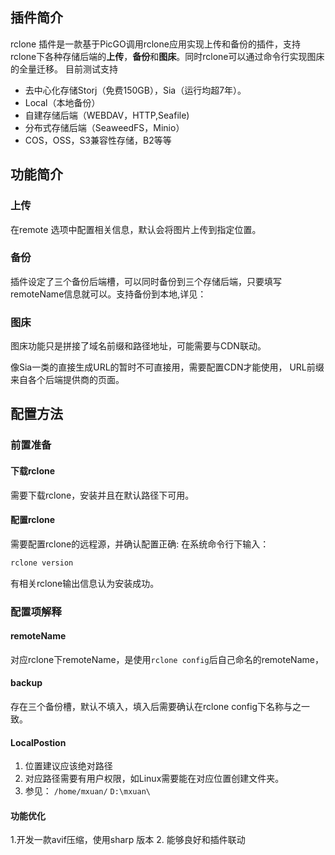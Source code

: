 ## 插件简介
rclone 插件是一款基于PicGO调用rclone应用实现上传和备份的插件，支持rclone下各种存储后端的**上传**，**备份**和**图床**。同时rclone可以通过命令行实现图床的全量迁移。
目前测试支持
+ 去中心化存储Storj（免费150GB），Sia（运行均超7年）。
+ Local（本地备份）
+ 自建存储后端（WEBDAV，HTTP,Seafile)
+ 分布式存储后端（SeaweedFS，Minio）
+ COS，OSS，S3兼容性存储，B2等等

## 功能简介
### 上传
在remote 选项中配置相关信息，默认会将图片上传到指定位置。

### 备份
插件设定了三个备份后端槽，可以同时备份到三个存储后端，只要填写remoteName信息就可以。支持备份到本地,详见：


### 图床
图床功能只是拼接了域名前缀和路径地址，可能需要与CDN联动。

像Sia一类的直接生成URL的暂时不可直接用，需要配置CDN才能使用， URL前缀来自各个后端提供商的页面。

## 配置方法

### 前置准备
#### 下载rclone
需要下载rclone，安装并且在默认路径下可用。
#### 配置rclone
需要配置rclone的远程源，并确认配置正确:
在系统命令行下输入：
```Bash
rclone version
```
有相关rclone输出信息认为安装成功。

### 配置项解释

#### remoteName
对应rclone下remoteName，是使用`rclone config`后自己命名的remoteName，

#### backup
存在三个备份槽，默认不填入，填入后需要确认在rclone config下名称与之一致。

#### LocalPostion
1. 位置建议应该绝对路径
2. 对应路径需要有用户权限，如Linux需要能在对应位置创建文件夹。
3. 参见： `/home/mxuan/`   `D:\mxuan\` 

#### 功能优化
1.开发一款avif压缩，使用sharp 版本
2. 能够良好和插件联动
